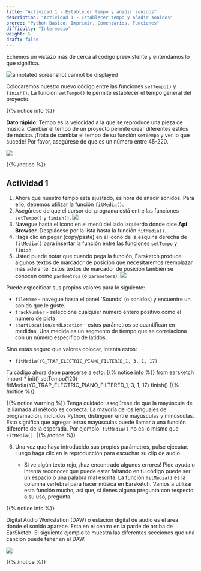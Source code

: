 ```yaml
---
title: "Actividad 1 - Establecer tempo y añadir sonidos"
description: "Actividad 1 - Establecer tempo y añadir sonidos"
prereq: "Python Basico: Imprimir, Comentarios, Funciones"
difficulty: "Intermedio"
weight: 5
draft: false
---
```


Echemos un vistazo más de cerca al código preexistente y entendamos lo que significa.

![annotated screenshot cannot be displayed](../img/annotated-screenshot-overview.png)

Colocaremos nuestro nuevo código entre las funciones `setTempo()` y `finish()`. La función `setTempo()` le permite establecer el tempo general del proyecto.

{{% notice info %}}

**Dato rápido**: Tempo es la velocidad a la que se reproduce una pieza de música. Cambiar el tempo de un proyecto permite crear diferentes estilos de música. ¡Trata de cambiar el tempo de su función `setTempo` y ver lo que sucede! Por favor, asegúrese de que es un número entre 45-220.

![](../img/img-tempo1.png)

{{% /notice %}}

## Actividad 1

1. Ahora que nuestro tempo está ajustado, es hora de añadir sonidos. Para ello, debemos utilizar la función `fitMedia()`.
2. Asegúrese de que el cursor del programa está entre las funciones `setTempo()` y `finish()`.
    ![](../img/annotated-screenshot-cursor.png)
3. Navegue hasta el icono en el menú del lado izquierdo donde dice **Api Browser**. Desplácese por la lista hasta la función `fitMedia()`.
4. Haga clic en pegar (copy/paste) en el icono de la esquina derecha de `fitMedia()` para insertar la función entre las funciones `setTempo` y `finish`.
5. Usted puede notar que cuando pega la función, Earsketch produce algunos textos de marcador de posición que necesitaremos reemplazar más adelante. Estos textos de marcador de posición también se conocen como `parámetros` (o `parameters`).
    ![](../img/annotated-screenshot-fitmedia.png)

Puede especificar sus propios valores para lo siguiente:

- `fileName` - navegue hasta el panel \'Sounds\' (o sonidos) y encuentre un sonido que le guste.
- `trackNumber` - seleccione cualquier número entero positivo como el número de pista.
- `startLocation/endLocation` - estos parámetros se cuantifican en medidas. Una medida es un segmento de tiempo que se correlaciona con un número específico de latidos.

Sino estas seguro que valores colocar, intenta estos:

- `fitMedia(YG_TRAP_ELECTRIC_PIANO_FILTERED_1, 3, 1, 17)`

Tu código ahora debe parecerse a esto:
    {{% notice info %}}
    from earsketch import *
        init()
        setTempo(120)
        fitMedia(YG_TRAP_ELECTRIC_PIANO_FILTERED_1, 3, 1, 17)
        finish()
    {{% /notice %}}

{{% notice warning %}} Tenga cuidado: asegúrese de que la mayúscula de la llamada al método es correcta. La mayoría de los lenguajes de programación, incluidos Python, distinguen entre mayúsculas y minúsculas. Esto significa que agregar letras mayúsculas puede llamar a una función diferente de la esperada. Por ejemplo: `fitMedia()` no es lo mismo que `FitMedia()`.
{{% /notice %}}

6. Una vez que haya introducido sus propios parámetros, pulse ejecutar. Luego haga clic en la reproducción para escuchar su clip de audio.

    - Si ve algún texto rojo, ¡haz encontrado algunos errores! Pide ayuda o intenta reconocer que puede estar faltando en tu código puede ser un espacio o una palabra mal escrita. La función `fitMedia()` es la columna vertebral para hacer música en Earsketch. Vamos a utilizar esta función mucho, así que, si tienes alguna pregunta con respecto a su uso, pregunta.

{{% notice info %}}

Digital Audio Workstation (DAW) o estacion digital de audio es el area donde el sonido aparece. Esta en el centro en la parde de arriba de EarSketch. El siguiente ejemplo te muestra las diferentes secciones que una cancion puede tener en el DAW.

![](../img/screenshot-daw.png)

{{% /notice %}}